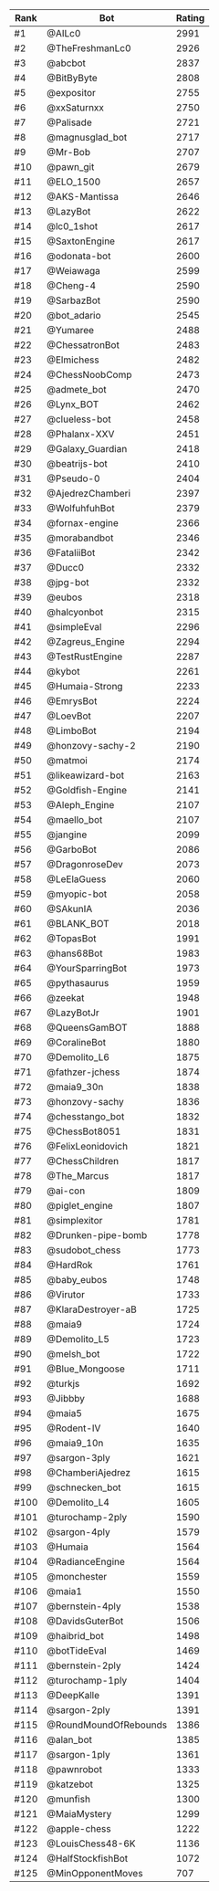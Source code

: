 Rank|Bot|Rating
---|---|---
#1|@AILc0|2991
#2|@TheFreshmanLc0|2926
#3|@abcbot|2837
#4|@BitByByte|2808
#5|@expositor|2755
#6|@xxSaturnxx|2750
#7|@Palisade|2721
#8|@magnusglad_bot|2717
#9|@Mr-Bob|2707
#10|@pawn_git|2679
#11|@ELO_1500|2657
#12|@AKS-Mantissa|2646
#13|@LazyBot|2622
#14|@lc0_1shot|2617
#15|@SaxtonEngine|2617
#16|@odonata-bot|2600
#17|@Weiawaga|2599
#18|@Cheng-4|2590
#19|@SarbazBot|2590
#20|@bot_adario|2545
#21|@Yumaree|2488
#22|@ChessatronBot|2483
#23|@Elmichess|2482
#24|@ChessNoobComp|2473
#25|@admete_bot|2470
#26|@Lynx_BOT|2462
#27|@clueless-bot|2458
#28|@Phalanx-XXV|2451
#29|@Galaxy_Guardian|2418
#30|@beatrijs-bot|2410
#31|@Pseudo-0|2404
#32|@AjedrezChamberi|2397
#33|@WolfuhfuhBot|2379
#34|@fornax-engine|2366
#35|@morabandbot|2346
#36|@FataliiBot|2342
#37|@Ducc0|2332
#38|@jpg-bot|2332
#39|@eubos|2318
#40|@halcyonbot|2315
#41|@simpleEval|2296
#42|@Zagreus_Engine|2294
#43|@TestRustEngine|2287
#44|@kybot|2261
#45|@Humaia-Strong|2233
#46|@EmrysBot|2224
#47|@LoevBot|2207
#48|@LimboBot|2194
#49|@honzovy-sachy-2|2190
#50|@matmoi|2174
#51|@likeawizard-bot|2163
#52|@Goldfish-Engine|2141
#53|@Aleph_Engine|2107
#54|@maello_bot|2107
#55|@jangine|2099
#56|@GarboBot|2086
#57|@DragonroseDev|2073
#58|@LeElaGuess|2060
#59|@myopic-bot|2058
#60|@SAkunIA|2036
#61|@BLANK_BOT|2018
#62|@TopasBot|1991
#63|@hans68Bot|1983
#64|@YourSparringBot|1973
#65|@pythasaurus|1959
#66|@zeekat|1948
#67|@LazyBotJr|1901
#68|@QueensGamBOT|1888
#69|@CoralineBot|1880
#70|@Demolito_L6|1875
#71|@fathzer-jchess|1874
#72|@maia9_30n|1838
#73|@honzovy-sachy|1836
#74|@chesstango_bot|1832
#75|@ChessBot8051|1831
#76|@FelixLeonidovich|1821
#77|@ChessChildren|1817
#78|@The_Marcus|1817
#79|@ai-con|1809
#80|@piglet_engine|1807
#81|@simplexitor|1781
#82|@Drunken-pipe-bomb|1778
#83|@sudobot_chess|1773
#84|@HardRok|1761
#85|@baby_eubos|1748
#86|@Virutor|1733
#87|@KlaraDestroyer-aB|1725
#88|@maia9|1724
#89|@Demolito_L5|1723
#90|@melsh_bot|1722
#91|@Blue_Mongoose|1711
#92|@turkjs|1692
#93|@Jibbby|1688
#94|@maia5|1675
#95|@Rodent-IV|1640
#96|@maia9_10n|1635
#97|@sargon-3ply|1621
#98|@ChamberiAjedrez|1615
#99|@schnecken_bot|1615
#100|@Demolito_L4|1605
#101|@turochamp-2ply|1590
#102|@sargon-4ply|1579
#103|@Humaia|1564
#104|@RadianceEngine|1564
#105|@monchester|1559
#106|@maia1|1550
#107|@bernstein-4ply|1538
#108|@DavidsGuterBot|1506
#109|@haibrid_bot|1498
#110|@botTideEval|1469
#111|@bernstein-2ply|1424
#112|@turochamp-1ply|1404
#113|@DeepKalle|1391
#114|@sargon-2ply|1391
#115|@RoundMoundOfRebounds|1386
#116|@alan_bot|1385
#117|@sargon-1ply|1361
#118|@pawnrobot|1333
#119|@katzebot|1325
#120|@munfish|1300
#121|@MaiaMystery|1299
#122|@apple-chess|1222
#123|@LouisChess48-6K|1136
#124|@HalfStockfishBot|1072
#125|@MinOpponentMoves|707
